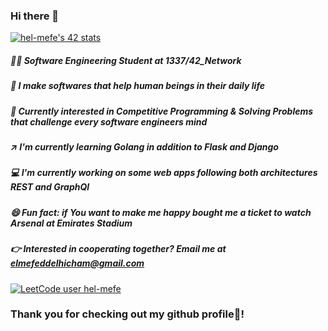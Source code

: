 ### Hi there 👋

<a href="https://github.com/JaeSeoKim/badge42"><img src="https://badge42.vercel.app/api/v2/cl2mijeuk000609l9mjany0lo/stats?cursusId=21&coalitionId=80" alt="hel-mefe's 42 stats" /></a>
<!--
**hel-mefe/hel-mefe** is a ✨ _special_ ✨ repository because its `README.md` (this file) appears on your GitHub profile.

Here are some ideas to get you started:

- 🔭 I’m currently working on some big projects with Python, Flask and Django ...
- 🌱 I’m currently learning Python and Golang ...
- 👯 I’m looking to collaborate on ...
- 🤔 I’m looking for help with ...
- 💬 Ask me about ...
- 📫 How to reach me: ...
- 😄 Pronouns: ...
- ⚡ Fun fact: ...
-->
 
 
##### 👨‍💻  Software Engineering Student at 1337/42_Network
##### 🤖  I make softwares that help human beings in their daily life
##### 🦾  Currently interested in Competitive Programming & Solving Problems that challenge every software engineers mind
##### ↗️  I'm currently learning Golang in addition to Flask and Django 
##### 💻  I'm currently working on some web apps following both architectures REST and GraphQl
##### 😄  Fun fact: if You want to make me happy bought me a ticket to watch Arsenal at Emirates Stadium
##### 👉  Interested in cooperating together? Email me at <i>elmefeddelhicham@gmail.com</i>
 [![LeetCode user hel-mefe](https://img.shields.io/badge/dynamic/json?style=for-the-badge&labelColor=black&color=%23ffa116&label=Solved&query=solved&url=https%3A%2F%2Fleetcode-badge.vercel.app%2Fapi%2Fusers%2Fhel-mefe&logo=leetcode&logoColor=yellow)](https://leetcode.com/hel-mefe/)
 
 
### Thank you for checking out my github profile🙏!
